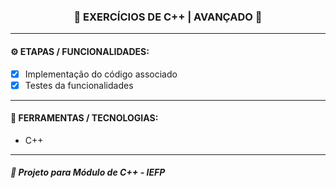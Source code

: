 <h3 align="center"> 
  🚧 EXERCÍCIOS DE C++ | AVANÇADO 🚧
</h3>

---
#### ⚙️ ETAPAS / FUNCIONALIDADES:

- [x] Implementação do código associado
- [x] Testes da funcionalidades

---
#### 🔧 FERRAMENTAS / TECNOLOGIAS:

- C++

---
##### 📖 Projeto para Módulo de C++ - IEFP
